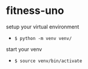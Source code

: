 # fitness-uno

setup your virtual environment
- `$ python -m venv venv/`

start your venv
- `$ source venv/bin/activate`
